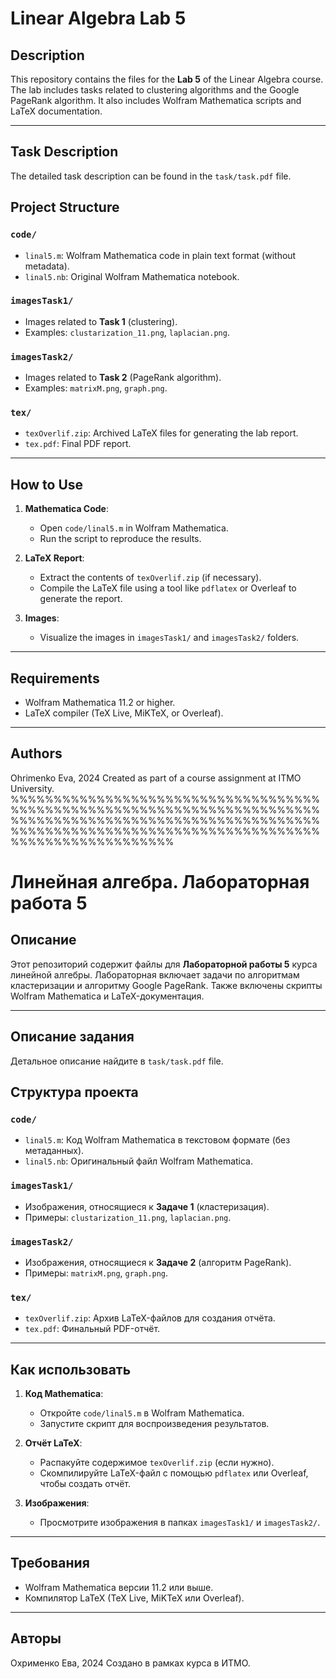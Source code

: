 # Linear Algebra Lab 5

## Description

This repository contains the files for the **Lab 5** of the Linear Algebra course. The lab includes tasks related to clustering algorithms and the Google PageRank algorithm. It also includes Wolfram Mathematica scripts and LaTeX documentation.

---

## Task Description
The detailed task description can be found in the `task/task.pdf` file.


## Project Structure

### `code/`
- `linal5.m`: Wolfram Mathematica code in plain text format (without metadata).
- `linal5.nb`: Original Wolfram Mathematica notebook.

### `imagesTask1/`
- Images related to **Task 1** (clustering).
- Examples: `clustarization_11.png`, `laplacian.png`.

### `imagesTask2/`
- Images related to **Task 2** (PageRank algorithm).
- Examples: `matrixM.png`, `graph.png`.

### `tex/`
- `texOverlif.zip`: Archived LaTeX files for generating the lab report.
- `tex.pdf`: Final PDF report.

---

## How to Use

1. **Mathematica Code**:
   - Open `code/linal5.m` in Wolfram Mathematica.
   - Run the script to reproduce the results.

2. **LaTeX Report**:
   - Extract the contents of `texOverlif.zip` (if necessary).
   - Compile the LaTeX file using a tool like `pdflatex` or Overleaf to generate the report.

3. **Images**:
   - Visualize the images in `imagesTask1/` and `imagesTask2/` folders.

---

## Requirements

- Wolfram Mathematica 11.2 or higher.
- LaTeX compiler (TeX Live, MiKTeX, or Overleaf).

---

## Authors

Ohrimenko Eva, 2024
Created as part of a course assignment at ITMO University.
%%%%%%%%%%%%%%%%%%%%%%%%%%%%%%%%%%%%%%%%%%%%%%%%%%%%%%%%%%%%%%%%%%%%%%%%%%%%%%%%%%%%%%%%%%%%%%%%%%%%%%%%%%%%%%%%%%%%%%%%%%%%%%%%%%%%%%%%%%%%%%%%%%%%%%%%%%%%%%%%%%%
# Линейная алгебра. Лабораторная работа 5

## Описание

Этот репозиторий содержит файлы для **Лабораторной работы 5** курса линейной алгебры. Лабораторная включает задачи по алгоритмам кластеризации и алгоритму Google PageRank. Также включены скрипты Wolfram Mathematica и LaTeX-документация.

---

## Описание задания
Детальное описание найдите в `task/task.pdf` file.

## Структура проекта

### `code/`
- `linal5.m`: Код Wolfram Mathematica в текстовом формате (без метаданных).
- `linal5.nb`: Оригинальный файл Wolfram Mathematica.

### `imagesTask1/`
- Изображения, относящиеся к **Задаче 1** (кластеризация).
- Примеры: `clustarization_11.png`, `laplacian.png`.

### `imagesTask2/`
- Изображения, относящиеся к **Задаче 2** (алгоритм PageRank).
- Примеры: `matrixM.png`, `graph.png`.

### `tex/`
- `texOverlif.zip`: Архив LaTeX-файлов для создания отчёта.
- `tex.pdf`: Финальный PDF-отчёт.

---

## Как использовать

1. **Код Mathematica**:
   - Откройте `code/linal5.m` в Wolfram Mathematica.
   - Запустите скрипт для воспроизведения результатов.

2. **Отчёт LaTeX**:
   - Распакуйте содержимое `texOverlif.zip` (если нужно).
   - Скомпилируйте LaTeX-файл с помощью `pdflatex` или Overleaf, чтобы создать отчёт.

3. **Изображения**:
   - Просмотрите изображения в папках `imagesTask1/` и `imagesTask2/`.

---

## Требования

- Wolfram Mathematica версии 11.2 или выше.
- Компилятор LaTeX (TeX Live, MiKTeX или Overleaf).

---

## Авторы

Охрименко Ева, 2024
Создано в рамках курса в ИТМО.
